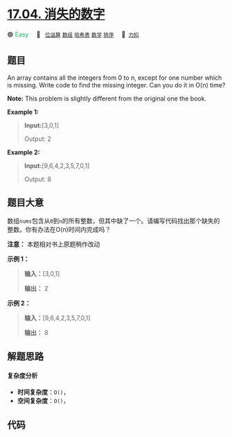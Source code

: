 # [17.04. 消失的数字](https://2xiao.github.io/leetcode-js/interview/i_17.04.html)

🟢 <font color=#15bd66>Easy</font>&emsp; 🔖&ensp; [`位运算`](/tag/bit-manipulation.md) [`数组`](/tag/array.md) [`哈希表`](/tag/hash-table.md) [`数学`](/tag/math.md) [`排序`](/tag/sorting.md)&emsp; 🔗&ensp;[`力扣`](https://leetcode.cn/problems/missing-number-lcci)

## 题目

An array contains all the integers from 0 to n, except for one number which is
missing.  Write code to find the missing integer. Can you do it in O(n) time?

**Note:** This problem is slightly different from the original one the book.

**Example 1:**

> 
> 
> 
> 
> 
> **Input:**[3,0,1]
> 
> Output: 2



**Example 2:**

> 
> 
> 
> 
> 
> **Input:**[9,6,4,2,3,5,7,0,1]
> 
> Output: 8
> 
> 


## 题目大意

数组`nums`包含从`0`到`n`的所有整数，但其中缺了一个。请编写代码找出那个缺失的整数。你有办法在O(n)时间内完成吗？

**注意：** 本题相对书上原题稍作改动

**示例 1：**

> 
> 
> 
> 
> 
> **输入：**[3,0,1]
> 
> **输出：** 2



**示例 2：**

> 
> 
> 
> 
> 
> **输入：**[9,6,4,2,3,5,7,0,1]
> 
> **输出：** 8
> 
> 


## 解题思路

#### 复杂度分析

- **时间复杂度**：`O()`，
- **空间复杂度**：`O()`，

## 代码

```javascript

```